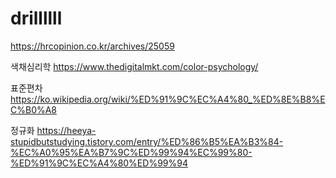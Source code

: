 # drillllll

https://hrcopinion.co.kr/archives/25059

색채심리학
https://www.thedigitalmkt.com/color-psychology/

표준편차
https://ko.wikipedia.org/wiki/%ED%91%9C%EC%A4%80_%ED%8E%B8%EC%B0%A8

정규화
https://heeya-stupidbutstudying.tistory.com/entry/%ED%86%B5%EA%B3%84-%EC%A0%95%EA%B7%9C%ED%99%94%EC%99%80-%ED%91%9C%EC%A4%80%ED%99%94

